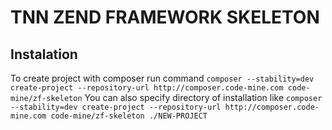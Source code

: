 # TNN ZEND FRAMEWORK SKELETON
## Instalation
To create project with composer run command
`composer --stability=dev create-project --repository-url http://composer.code-mine.com code-mine/zf-skeleton`
You can also specify directory of installation like
`composer --stability=dev create-project --repository-url http://composer.code-mine.com code-mine/zf-skeleton ./NEW-PROJECT`